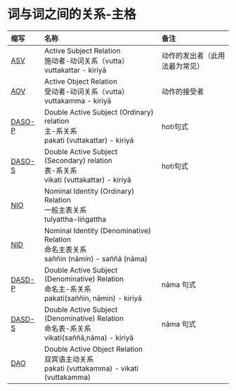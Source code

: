 # 词与词之间的关系-主格

| 缩写 | 名称 | 备注 |
| :--- | :--- | :--- |
| [ASV](nom-asv.md) | Active Subject Relation<br>施动者-动词关系（vutta）<br>vuttakattar - kiriyā |动作的发出者（此用法最为常见）|
| [AOV](nom-aov.md) | Active Object Relation<br>受动者-动词关系（vutta）<br>vuttakamma - kiriyā |动作的接受者|
| [DASO-P](nom-daso.md) | Double Active Subject \(Ordinary\) relation<br>主-系关系<br>pakati \(vuttakattar\) - kiriyā | hoti句式 |
| [DASO-S](nom-daso.md) | Double Active Subject \(Secondary\) relation<br>表-系关系<br>vikati \(vuttakattar\) - kiriyā | hoti句式 |
| [NIO](nom-nio.md) | Nominal Identity \(Ordinary\) Relation<br> 一般主表关系 <br>tulyattha-liṅgattha |  |
| [NID](nom-nid.md) | Nominal Identity \(Denominative\) Relation<br> 命名主表关系 <br>saññin \(nāmin\) - saññā \(nāma\) |  |
| [DASD-P](nom-dasd.md) | Double Active Subject \(Denominative\) Relation<br>命名主-系关系<br>pakati\(saññin, nāmin\) - kiriyā | nāma 句式 |
| [DASD-S](nom-dasd.md) | Double Active Subject \(Denominative\) Relation<br>命名表-系关系<br>vikati\(saññā,nāma\) - kiriyā | nāma 句式 |
| [DAO](nom-dao.md) | Double Active Object Relation<br>双宾语主动关系<br>pakati \(vuttakamma\) - vikati \(vuttakamma\) |  |

